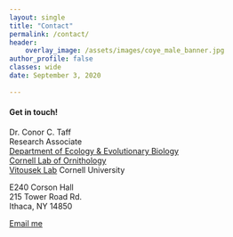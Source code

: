 ```yaml
---
layout: single
title: "Contact"
permalink: /contact/
header:
    overlay_image: /assets/images/coye_male_banner.jpg
author_profile: false
classes: wide
date: September 3, 2020
        
---
```


#### Get in touch!

Dr. Conor C. Taff<br />
Research Associate<br />
[Department of Ecology & Evolutionary Biology][1]<br />
[Cornell Lab of Ornithology][2]<br />
[Vitousek Lab][3]
Cornell University

E240 Corson Hall<br />
215 Tower Road Rd.<br />
Ithaca, NY 14850<br />

<a href="mailto:{{ 'cct63@cornell.edu' | encode_email }}" title="Email me">Email me</a>

[1]: https://ecologyandevolution.cornell.edu/
[2]: https://www.birds.cornell.edu
[3]: https://www.vitousek.weebly.com
